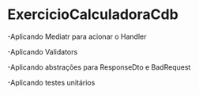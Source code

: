 # ExercicioCalculadoraCdb
-Aplicando Mediatr para acionar o Handler

-Aplicando Validators

-Aplicando abstrações para ResponseDto e BadRequest

-Aplicando testes unitários
